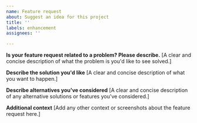 ```yaml
---
name: Feature request
about: Suggest an idea for this project
title: ''
labels: enhancement
assignees: ''

---
```


**Is your feature request related to a problem? Please describe.**
[A clear and concise description of what the problem is you'd like to see
solved.]

**Describe the solution you'd like**
[A clear and concise description of what you want to happen.]

**Describe alternatives you've considered**
[A clear and concise description of any alternative solutions or features you've
considered.]

**Additional context**
[Add any other context or screenshots about the feature request here.]